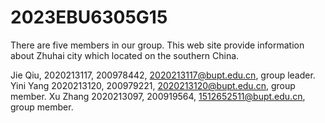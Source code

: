 # 2023EBU6305G15
There are five members in our group.
This web site provide information about Zhuhai city which located on the southern China.

  Jie Qiu, 2020213117, 200978442, 2020213117@bupt.edu.cn, group leader.
  Yini Yang 2020213120, 200979221, 2020213120@bupt.edu.cn, group member.
  Xu Zhang 2020213097, 200919564, 1512652511@bupt.edu.cn, group member.
